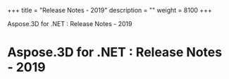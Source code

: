+++
title = "Release Notes - 2019" 
description = "" 
weight = 8100 
+++

Aspose.3D for .NET : Release Notes - 2019  

# Aspose.3D for .NET : Release Notes - 2019


